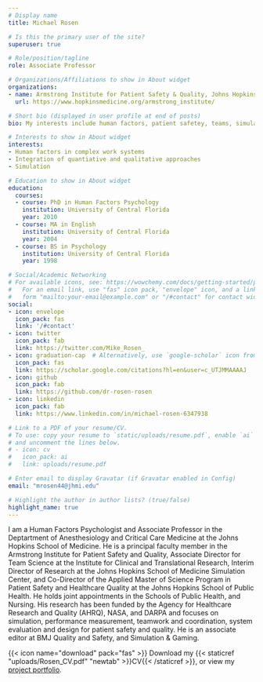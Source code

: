 ```yaml
---
# Display name
title: Michael Rosen

# Is this the primary user of the site?
superuser: true

# Role/position/tagline
role: Associate Professor

# Organizations/Affiliations to show in About widget
organizations:
- name: Armstrong Institute for Patient Safety & Quality, Johns Hopkins University
  url: https://www.hopkinsmedicine.org/armstrong_institute/

# Short bio (displayed in user profile at end of posts)
bio: My interests include human factors, patient safetey, teams, simulation and unobtrusive measures.

# Interests to show in About widget
interests:
- Human factors in complex work systems
- Integration of quantiative and qualitative approaches
- Simulation

# Education to show in About widget
education:
  courses:
  - course: PhD in Human Factors Psychology
    institution: University of Central Florida
    year: 2010
  - course: MA in English
    institution: University of Central Florida
    year: 2004
  - course: BS in Psychology
    institution: University of Central Florida
    year: 1998

# Social/Academic Networking
# For available icons, see: https://wowchemy.com/docs/getting-started/page-builder/#icons
#   For an email link, use "fas" icon pack, "envelope" icon, and a link in the
#   form "mailto:your-email@example.com" or "/#contact" for contact widget.
social:
- icon: envelope
  icon_pack: fas
  link: '/#contact'
- icon: twitter
  icon_pack: fab
  link: https://twitter.com/Mike_Rosen_
- icon: graduation-cap  # Alternatively, use `google-scholar` icon from `ai` icon pack
  icon_pack: fas
  link: https://scholar.google.com/citations?hl=en&user=c_UTJMMAAAAJ
- icon: github
  icon_pack: fab
  link: https://github.com/dr-rosen-rosen
- icon: linkedin
  icon_pack: fab
  link: https://www.linkedin.com/in/michael-rosen-6347938

# Link to a PDF of your resume/CV.
# To use: copy your resume to `static/uploads/resume.pdf`, enable `ai` icons in `params.toml`, 
# and uncomment the lines below.
# - icon: cv
#   icon_pack: ai
#   link: uploads/resume.pdf

# Enter email to display Gravatar (if Gravatar enabled in Config)
email: "mrosen44@jhmi.edu"

# Highlight the author in author lists? (true/false)
highlight_name: true
---
```


I am a Human Factors Psychologist and Associate Professor in the Deptartment of Anesthesiology and Critical Care Medicine at the Johns Hopkins School of Medicine. He is a principal faculty member in the Armstrong Institute for Patient Safety and Quality, Associate Director for Team Science at the Institute for Clinical and Translational Research, Interim Director of Research at the Johns Hopkins School of Medicine Simulation Center, and Co-Director of the Applied Master of Science Program in Patient Safety and Healthcare Quality at the Johns Hopkins School of Public Health. He holds joint appointments in the Schools of Public Health, and Nursing. His research has been funded by the Agency for Healthcare Research and Quality (AHRQ), NASA, and DARPA and focuses on simulation, performance measurement, teamwork and coordination, system evaluation and design for patient safety and quality. He is an associate editor at BMJ Quality and Safety, and Simulation & Gaming.

{{< icon name="download" pack="fas" >}} Download my {{< staticref "uploads/Rosen_CV.pdf" "newtab" >}}CV{{< /staticref >}}, or view my [project portfolio](https://dr-rosen-portfolio.netlify.app/).
